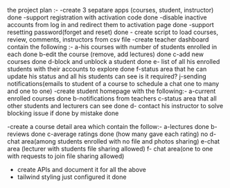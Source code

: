 the project plan :- -create 3 sepatare apps (courses, student, instructor) done -support registration with activation code done -disable inactive accounts from log in and redirect them to activation page done -support resetting password(forget and reset) done - create script to load courses, review, comments, instructors from csv file
-create teacher dashboard contain the following :- a-his courses with number of students enrolled in each done b-edit the course (remove, add lectures) done c-add new courses done d-block and unblock a student done e- list of all his enrolled students with their accounts to explore done f-status area that he can update his status and all his students can see is it required? j-sending notifications(emails to student of a course to schedule a chat one to many and one to one) -create student homepage with the following:- a-current enrolled courses done b-notifications from teachers c-status area that all other students and lecturers can see done d- contact his instructor to solve blocking issue if done by mistake done

-create a course detail  area which contain the follow:-
        a-lectures done 
        b-reviews done 
        c-average ratings done (how many gave each rating) no 
        d-chat area(among students enrolled with no file and photos sharing)
        e-chat area (lecturer  with students file sharing allowed)
        f- chat area(one to one with requests to join file sharing allowed)
- create APIs and document it for all the above 
- tailwind styling just configured it  done 
